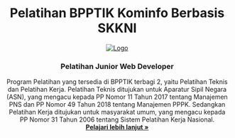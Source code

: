 <h1 align="center">Pelatihan BPPTIK Kominfo Berbasis SKKNI</h1>
<p align="center">	
 <a href="https://bpptik.kominfo.go.id/">
  <img src="https://miro.medium.com/max/4096/1*Y1hq9sHXG26Fyhys81z8rg.png" alt="Logo" width="auto" height="auto">
</a>
<h3 align="center">Pelatihan Junior Web Developer</h3>
<p align="center">
 Program Pelatihan yang tersedia di BPPTIK terbagi 2, yaitu Pelatihan Teknis dan Pelatihan Kerja. Pelatihan Teknis ditujukan untuk Aparatur Sipil Negara (ASN), yang mengacu kepada PP Nomor 11 Tahun 2017 tentang Manajemen PNS dan PP Nomor 49 Tahun 2018 tentang Manajemen PPPK. Sedangkan Pelatihan Kerja ditujukan untuk masyarakat umum, yang mengacu kepada PP Nomor 31 Tahun 2006 tentang Sistem Pelatihan Kerja Nasional. 
 <br />
 <a href="https://bpptik.kominfo.go.id/sertifikasi/"><strong>Pelajari lebih lanjut »</strong></a>
</p>
</p>
